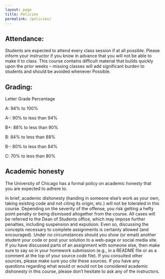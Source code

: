 ```yaml
---
layout: page
title: Policies
permalink: /policies/
---
```


## Attendance:
Students are expected to attend every class session if at all possible. Please inform your
instructor if you know in advance that you will not be able to make it to class. This
course contains difficult material that builds quickly upon the prior weeks – missing
classes will add significant burden to students and should be avoided whenever
Possible.

## Grading:
Letter Grade Percentage

A: 94% to 100%

A-: 90% to less than 94%

B+: 88% to less than 90%

B: 84% to less than 88%

B-: 80% to less than 84%

C: 70% to less than 80%

## Academic honesty
The University of Chicago has a formal policy on academic honesty that you
are expected to adhere to.

In brief, academic dishonesty (handing in someone else’s work as your own, taking existing code and not citing its origin, etc.) will not be tolerated in this course. Depending on the severity of the offense, you risk getting a hefty point penalty or being dismissed altogether from the course. All cases will be referred to the Dean of Students office, which may impose further penalties, including suspension and expulsion. Even so, discussing the concepts necessary to complete assignments is certainly allowed (and encouraged). Under no circumstances should you show (or email) another student your code or post your solution to a web-page or social media site. If you have discussed parts of an assignment with someone else, then make sure to say so in your homework submission (e.g., in a README file or as a comment at the top of your source code file). If you consulted other sources, please make sure you cite these sources. If you have any questions regarding what would or would not be considered academic dishonesty in this course, please don’t hesitate to ask any of the instructors.
